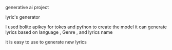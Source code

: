generative ai project

lyric's generator

I used bolite apikey for tokes and python to create the model it can generate lyrics based on language , Genre , and lyrics name

it is easy to use to generate new lyrics
